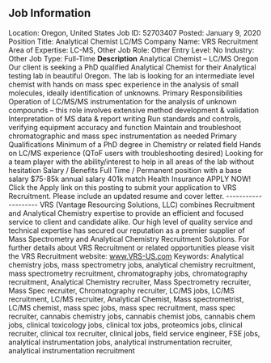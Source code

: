 ## Job Information
Location: 
											Oregon, United States 
Job ID: 
52703407
Posted: 
January 9, 2020
Position Title: 
Analytical Chemist  LC/MS
Company Name: 
VRS Recruitment
Area of Expertise: 
LC-MS, Other
Job Role: 
Other
Entry Level: 
No
Industry: 
Other
Job Type: 
Full-Time
**Description**
Analytical Chemist – LC/MS  Oregon   Our client is seeking a PhD qualified Analytical Chemist for their Analytical testing lab in beautiful Oregon. The lab is looking for an intermediate level chemist with hands on mass spec experience in the analysis of small molecules, ideally identification of unknowns.   Primary Responsibilities  Operation of LC/MS/MS instrumentation for the analysis of unknown compounds – this role involves extensive method development & validation Interpretation of MS data & report writing Run standards and controls, verifying equipment accuracy and function Maintain and troubleshoot chromatographic and mass spec instrumentation as needed  Primary Qualifications  Minimum of a PhD degree in Chemistry or related field Hands on LC/MS experience (QToF users with troubleshooting desired) Looking for a team player with the ability/interest to help in all areas of the lab without hesitation    Salary / Benefits  Full Time / Permanent position with a base salary $75-85k annual salary 401k match Health Insurance      APPLY NOW! Click the Apply link on this posting to submit your application to VRS Recruitment. Please include an updated resume and cover letter.   --------------------   VRS (Vantage Resourcing Solutions, LLC) combines Recruitment and Analytical Chemistry expertise to provide an efficient and focused service to client and candidate alike. Our high level of quality service and technical expertise has secured our reputation as a premier supplier of Mass Spectrometry and Analytical Chemistry Recruitment Solutions.   For further details about VRS Recruitment or related opportunities please visit the VRS Recruitment website:   www.VRS-US.com   Keywords:  Analytical chemistry jobs, mass spectrometry jobs, analytical chemistry recruitment, mass spectrometry recruitment, chromatography jobs, chromatography recruitment, Analytical Chemistry recruiter, Mass Spectrometry recruiter, Mass Spec recruiter, Chromatography recruiter, LC/MS jobs, LC/MS recruitment, LC/MS recruiter, Analytical Chemist, Mass spectrometrist, LC/MS chemist, mass spec jobs, mass spec recruitment, mass spec recruiter, cannabis chemistry jobs, cannabis chemist jobs, cannabis chem jobs, clinical toxicology jobs, clinical tox jobs, proteomics jobs, clinical recruiter, clinical tox recruiter, clinical jobs, field service engineer, FSE jobs, analytical instrumentation jobs, analytical instrumentation recruiter, analytical instrumentation recruitment
